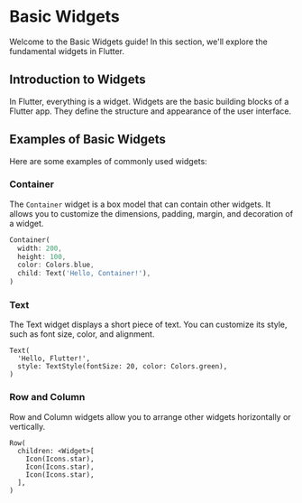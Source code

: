 # Basic Widgets

Welcome to the Basic Widgets guide! In this section, we'll explore the fundamental widgets in Flutter.

## Introduction to Widgets

In Flutter, everything is a widget. Widgets are the basic building blocks of a Flutter app. They define the structure and appearance of the user interface.

## Examples of Basic Widgets

Here are some examples of commonly used widgets:

### Container

The `Container` widget is a box model that can contain other widgets. It allows you to customize the dimensions, padding, margin, and decoration of a widget.

```dart
Container(
  width: 200,
  height: 100,
  color: Colors.blue,
  child: Text('Hello, Container!'),
)
```
### Text
The Text widget displays a short piece of text. You can customize its style, such as font size, color, and alignment.

```
Text(
  'Hello, Flutter!',
  style: TextStyle(fontSize: 20, color: Colors.green),
)
```
### Row and Column
Row and Column widgets allow you to arrange other widgets horizontally or vertically.

```
Row(
  children: <Widget>[
    Icon(Icons.star),
    Icon(Icons.star),
    Icon(Icons.star),
  ],
)
```
